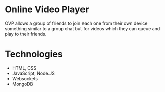 # Online Video Player

OVP allows a group of friends to join each one from their own device something similar to a group chat but for videos which they can queue and play to their friends. 

# Technologies

- HTML, CSS
- JavaScript, Node.JS
- Websockets
- MongoDB
